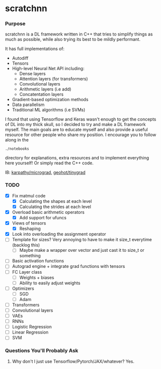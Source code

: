 # scratchnn

### Purpose
scratchnn is a DL framework written in C++ that tries to simplify things as much as possible,
while also trying its best to be mildly performant.

It has full implementations of:

* Autodiff
* Tensors
* High-level Neural Net API including:
    * Dense layers
    * Attention layers (for transformers)
    * Convolutional layers
    * Arithmetic layers (i.e add)
    * Concatentation layers
* Gradient-based optimization methods
* Data parallelism
* Traditional ML algorithms (i.e SVMs)

I found that using Tensorflow and Keras wasn't enough to get the concepts of DL
into my thick skull, so I decided to try and make a DL framework myself. The
main goals are to educate myself and also provide a useful resource for
other people who share my position. I encourage you to follow along in the
```
./notebooks
```
directory for explanations, extra resources and to implement everything
here yourself! Or simply read the C++ code.

IB: [karpathy/micrograd](https://github.com/karpathy/micrograd), [geohot/tinygrad](https://github.com/geohot/tinygrad)


### TODO
- [X] Fix matmul code
    - [X] Calculating the shapes at each level
    - [X] Calculating the strides at each level
- [X] Overload basic arithmetic operators
    - [X] Add support for ufuncs
- [X] Views of tensors
    - [X] Reshaping
- [X] Look into overloading the assignment operator
- [ ] Template for sizes? Very annoying to have to make it size_t everytime (backlog this)
    - [ ] Maybe make a wrapper over vector and just cast it to size_t or something
- [ ] Basic activation functions
- [ ] Autograd engine + integrate grad functions with tensors
- [ ] FC Layer class
    - [ ] Weights + biases
    - [ ] Ability to easily adjust weights
- [ ] Optimizers
    - [ ] SGD
    - [ ] Adam
- [ ] Transformers
- [ ] Convolutional layers
- [ ] VAEs
- [ ] RNNs
- [ ] Logistic Regression
- [ ] Linear Regression
- [ ] SVM

### Questions You'll Probably Ask
1. Why don't I just use Tensorflow/Pytorch/JAX/whatever?
    Yes.
